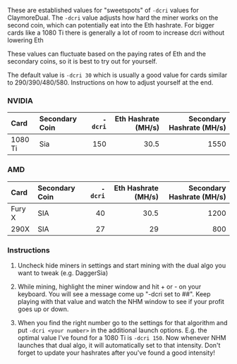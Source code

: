 These are established values for "sweetspots" of `-dcri` values for ClaymoreDual. The `-dcri` value adjusts how hard the miner works on the second coin, which can potentially eat into the Eth hashrate. For bigger cards like a 1080 Ti there is generally a lot of room to increase dcri without lowering Eth

These values can fluctuate based on the paying rates of Eth and the secondary coins, so it is best to try out for yourself.

The default value is `-dcri 30` which is usually a good value for cards similar to 290/390/480/580. Instructions on how to adjust yourself at the end.

### NVIDIA

| Card            | Secondary Coin | `-dcri` | Eth Hashrate (MH/s) | Secondary Hashrate (MH/s) |
|:----------------|:---------------|--------:|--------------------:|--------------------------:|
|1080 Ti          |Sia             | 150     | 30.5                | 1550                      |

### AMD

| Card            | Secondary Coin | `-dcri` | Eth Hashrate (MH/s) | Secondary Hashrate (MH/s) |
|:----------------|:---------------|--------:|--------------------:|--------------------------:|
|Fury X           |SIA             | 40      | 30.5                | 1200                      |
|290X             |SIA             | 27      | 29                  | 800                       |

### Instructions

1. Uncheck hide miners in settings and start mining with the dual algo you want to tweak (e.g. DaggerSia)

2. While mining, highlight the miner window and hit + or - on your keyboard. You will see a message come up "-dcri set to ##". Keep playing with that value and watch the NHM window to see if your profit goes up or down. 

3. When you find the right number go to the settings for that algorithm and put `-dcri <your number>` in the additional launch options. E.g. the optimal value I've found for a 1080 Ti is `-dcri 150`. Now whenever NHM launches that dual algo, it will automatically set to that intensity. Don't forget to update your hashrates after you've found a good intensity!
